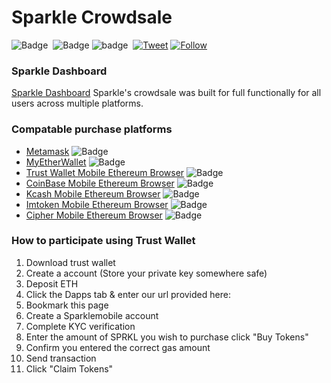 

# Sparkle Crowdsale

![Badge](https://img.shields.io/badge/OpenZepplin-2.0-blue.svg) &nbsp;![Badge](https://img.shields.io/badge/EIPs-ERC--20%20-blue.svg)&nbsp;![badge](https://img.shields.io/badge/Crowdsale-Live-brightgreen.svg)&nbsp; [![Tweet](https://img.shields.io/twitter/url/http/shields.io.svg?style=social)](https://twitter.com/intent/tweet?text=Sparklemobile%20a%20new%20peer%20to%20peer%20currency%20dedicated%20to%20connecting%20users%20with%20quality%20automotive%20detailing.%20New%20Hybrid%20Cloud%20Proof%20of%20Liquidity%20Protocol%20&url=https://sparklemobile.io/tokensale.html&via=Sparkletoken&hashtags=Developers,ERC20,PoL,Protocol,SPRKL,Sparkle)&nbsp;[![Follow](https://img.shields.io/twitter/follow/Sparkletoken.svg?label=Follow&style=social)](https://twitter.com/Sparkletoken)



### Sparkle Dashboard 
[Sparkle Dashboard](https://tokensale.sparklemobile.io/login/index.html) Sparkle's crowdsale was built for full functionally for all users across multiple platforms.   

### Compatable purchase platforms 

* [Metamask](https://metamask.io/)      ![Badge](https://img.shields.io/badge/Status%20-recommended%20-brightgreen.svg)
* [MyEtherWallet](https://www.myetherwallet.com/#generate-wallet) ![Badge](https://img.shields.io/badge/Status%20-recommended%20-brightgreen.svg) 
* [Trust Wallet Mobile Ethereum Browser](https://links.trustwalletapp.com/yiklM0CGBT)   ![Badge](https://img.shields.io/badge/status%20-recommended%20-brightgreen.svg) 
* [CoinBase Mobile Ethereum Browser](https://play.google.com/store/apps/details?id=org.toshi&hl=en_US) ![Badge](https://img.shields.io/badge/status-use%20with%20caution%20-yellow.svg)
* [Kcash Mobile Ethereum Browser](https://play.google.com/store/apps/details?id=com.kcashpro.wallet)     ![Badge](https://img.shields.io/badge/status-use%20with%20caution%20-yellow.svg)
* [Imtoken Mobile Ethereum Browser](https://play.google.com/store/apps/details?id=im.token.app)  ![Badge](https://img.shields.io/badge/status-use%20with%20caution%20-yellow.svg)
* [Cipher Mobile Ethereum Browser](https://play.google.com/store/apps/details?id=com.cipherbrowser.cipher)   ![Badge](https://img.shields.io/badge/status-use%20with%20caution%20-yellow.svg)







### How to participate using Trust Wallet 

1. Download trust wallet 
2. Create a account (Store your private key somewhere safe)
3. Deposit ETH
4. Click the Dapps tab & enter our url provided here: 
6. Bookmark this page 
7. Create a Sparklemobile account 
8. Complete KYC verification 
9. Enter the amount of SPRKL you wish to purchase click "Buy Tokens"
10. Confirm you entered the correct gas amount 
11. Send transaction
12. Click "Claim Tokens"




